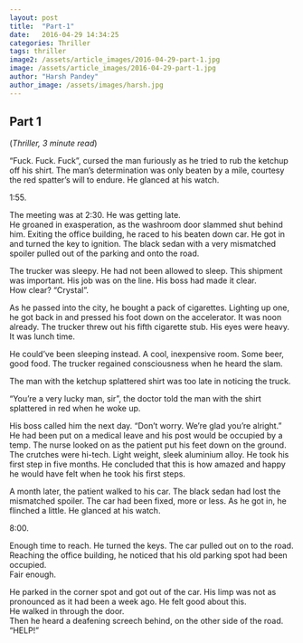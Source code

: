 ```yaml
---
layout: post
title:  "Part-1"
date:   2016-04-29 14:34:25
categories: Thriller
tags: thriller
image2: /assets/article_images/2016-04-29-part-1.jpg
image: /assets/article_images/2016-04-29-part-1.jpg
author: "Harsh Pandey"
author_image: /assets/images/harsh.jpg
---
```

<h2>Part 1</h2>
(<i>Thriller, 3 minute read</i>)
<p>“Fuck. Fuck. Fuck”, cursed the man furiously as he tried to rub the ketchup off his shirt. The man’s determination was only beaten by a mile, courtesy the red spatter’s will to endure. He glanced at his watch.</p>
<p>1:55.</p>
<p>The meeting was at 2:30. He was getting late.<br>
He groaned in exasperation, as the washroom door slammed shut behind him. Exiting the office building, he raced to his beaten down car. He got in and turned the key to ignition. The black sedan with a very mismatched spoiler pulled out of the parking and onto the road.</p>
<p>The trucker was sleepy. He had not been allowed to sleep. This shipment was important. His job was on the line. His boss had made it clear. <br>
How clear? “Crystal”.</p>
<p>As he passed into the city, he bought a pack of cigarettes. Lighting up one, he got back in and pressed his foot down on the accelerator. It was noon already.
The trucker threw out his fifth cigarette stub. His eyes were heavy. It was lunch time.</p>
<p>He could’ve been sleeping instead. A cool, inexpensive room. Some beer, good food.
The trucker regained consciousness when he heard the slam.</p>
<p>The man with the ketchup splattered shirt was too late in noticing the truck.</p>
<p>“You’re a very lucky man, sir”, the doctor told the man with the shirt splattered in red when he woke up.</p>
<p>His boss called him the next day. “Don’t worry. We’re glad you’re alright.” He had been put on a medical leave and his post would be occupied by a temp.
The nurse looked on as the patient put his feet down on the ground. The crutches were hi-tech. Light weight, sleek aluminium alloy. He took his first step in five months. He concluded that this is how amazed and happy he would have felt when he took his first steps.</p>
<p>A month later, the patient walked to his car. The black sedan had lost the mismatched spoiler. The car had been fixed, more or less. As he got in, he flinched a little. He glanced at his watch.</p>
<p>8:00.</p>
<p>Enough time to reach. He turned the keys. The car pulled out on to the road.<br>
Reaching the office building, he noticed that his old parking spot had been occupied.<br>
Fair enough.</p>
<p>He parked in the corner spot and got out of the car. His limp was not as pronounced as it had been a week ago. He felt good about this.<br>
He walked in through the door.<br>
Then he heard a deafening screech behind, on the other side of the road. “HELP!”</p>
